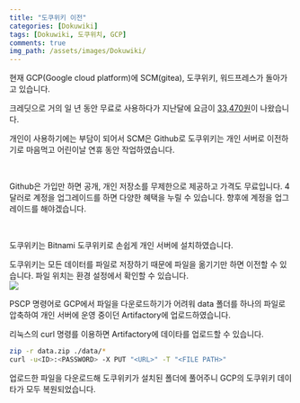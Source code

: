 ```yaml
---
title: "도쿠위키 이전"
categories: [Dokuwiki]
tags: [Dokuwiki, 도쿠위치, GCP]
comments: true 
img_path: /assets/images/Dokuwiki/
---
```


현재 GCP(Google cloud platform)에 SCM(gitea), 도쿠위키, 워드프레스가 돌아가고 있습니다.

크레딧으로 거의 일 년 동안 무료로 사용하다가 지난달에 요금이 <u>33,470원</u>이 나왔습니다.

개인이 사용하기에는 부담이 되어서 SCM은 Github로 도쿠위키는 개인 서버로 이전하기로 마음먹고 어린이날 연휴 동안 작업하였습니다.

​

Github은 가입만 하면 공개, 개인 저장소를 무제한으로 제공하고 가격도 무료입니다. 4달러로 계정을 업그레이드를 하면 다양한 혜택을 누릴 수 있습니다. 향후에 계정을 업그레이드를 해야겠습니다.

​

도쿠위키는 Bitnami 도쿠위키로 손쉽게 개인 서버에 설치하였습니다.

도쿠위키는 모든 데이터를 파일로 저장하기 때문에 파일을 옮기기만 하면 이전할 수 있습니다. 파일 위치는 환경 설정에서 확인할 수 있습니다.\
![](2021-05-05-1.png)

PSCP 명령어로 GCP에서 파일을 다운로드하기가 어려워 data 폴더를 하나의 파일로 압축하여 개인 서버에 운영 중이던 Artifactory에 업로드하였습니다.

리눅스의 curl 명령를 이용하면 Artifactory에 데이타를 업로드할 수 있습니다.

```sh
zip -r data.zip ./data/* 
curl -u<ID>:<PASSWORD> -X PUT "<URL>" -T "<FILE PATH>"
```

업로드한 파일을 다운로드해 도쿠위키가 설치된 폴더에 풀어주니 GCP의 도쿠위키 데이타가 모두 복원되었습니다.
